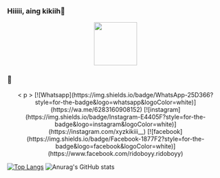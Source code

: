 ### Hiiiii, aing kikiih👋

<div id="header" align="center">
  <img src="https://media1.giphy.com/media/8WJw9kAG3wonu/giphy.webp?cid=82a1493bbaubrrss48uezdh2xc7xsguzw3dz432m5krxec9y&rid=giphy.webp&ct=g" width="100"/>
</div>

### 🚀

<div align= "center">
 < p >  [![Whatsapp](https://img.shields.io/badge/WhatsApp-25D366?style=for-the-badge&logo=whatsapp&logoColor=white)](https://wa.me/6283160908152) [![instagram](https://img.shields.io/badge/Instagram-E4405F?style=for-the-badge&logo=instagram&logoColor=white)](https://instagram.com/xyzkikiii__) [![facebook](https://img.shields.io/badge/Facebook-1877F2?style=for-the-badge&logo=facebook&logoColor=white)](https://www.facebook.com/ridoboyy.ridoboyy) </p>
</div>

[![Top Langs](https://github-readme-stats.vercel.app/api/top-langs/?username=kikii-xyz&layout=compact)](https://github.com/kikii-xyz/github-readme-stats)
![Anurag's GitHub stats](https://github-readme-stats.vercel.app/api?username=Kikii-XyZ&show_icons=true&theme=radical)
<!--
**Kikii-XyZ/Kikii-XyZ** is a ✨ _special_ ✨ repository because its `README.md` (this file) appears on your GitHub profile.

Here are some ideas to get you started:

- 🔭 I’m currently working on ...
- 🌱 I’m currently learning ...
- 👯 I’m looking to collaborate on ...
- 🤔 I’m looking for help with ...
- 💬 Ask me about ...
- 📫 How to reach me: ...
- 😄 Pronouns: ...
- ⚡ Fun fact: ...
-->
